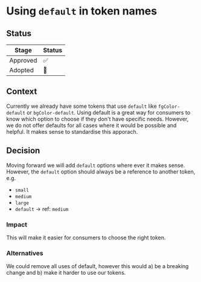 # Using `default` in token names

## Status

| Stage    | Status |
| -------- | ------ |
| Approved | ✅     |
| Adopted  | 🚧     |

## Context

Currently we already have some tokens that use `default` like `fgColor-default` or `bgColor-default`. Using default is a great way for consumers to know which option to choose if they don't have specific needs.
However, we do not offer defaults for all cases where it would be possible and helpful. It makes sense to standardise this apporach.

## Decision

Moving forward we will add `default` options where ever it makes sense. However, the `default` option should always be a reference to another token, e.g.

- `small`
- `medium`
- `large`
- `default` -> ref: `medium`

### Impact

This will make it easier for consumers to choose the right token.

### Alternatives

We could remove all uses of default, however this would a) be a breaking change and b) make it harder to use our tokens.

